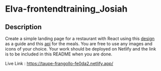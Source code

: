 # Elva-frontendtraining_Josiah

## Description

Create a simple landing page for a restaurant with React using this [design](https://dribbble.com/shots/15856926-Foody-Restaurant-Website-Design-UI) as a guide and this [api](http://www.themealdb.com/api/json/v1/1/filter.php?i=chicken_breast) for the meals. You are free to use any images and icons of your choice.
Your work should be deployed on Netlify and the link is to be included in this README when you are done.

Live Link : https://taupe-frangollo-fe0da2.netlify.app/
